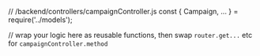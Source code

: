// /backend/controllers/campaignController.js
const { Campaign, ... } = require('../models');

// wrap your logic here as reusable functions, then swap `router.get...` etc for `campaignController.method`

